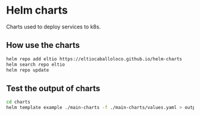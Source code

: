 # Helm charts
Charts used to deploy services to k8s.

## How use the charts
```bash
helm repo add eltio https://eltiocaballoloco.github.io/helm-charts
helm search repo eltio
helm repo update
```

## Test the output of charts
```bash
cd charts
helm template example ./main-charts -f ./main-charts/values.yaml > output.yaml
```
